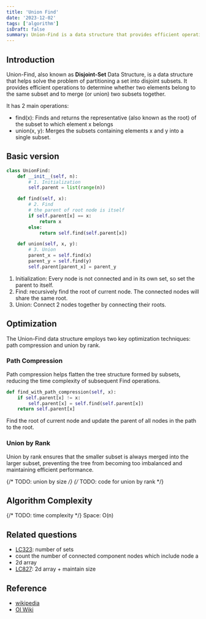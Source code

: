 ```yaml
---
title: 'Union Find'
date: '2023-12-02'
tags: ['algorithm']
isDraft: false
summary: Union-Find is a data structure that provides efficient operations to determine whether two elements belong to the same subset and to merge (or union) two subsets together.
---
```

## Introduction
Union-Find, also known as **Disjoint-Set** Data Structure, is a data structure that helps solve the problem of partitioning a set into disjoint subsets. It provides efficient operations to determine whether two elements belong to the same subset and to merge (or union) two subsets together.

It has 2 main operations:
- find(x): Finds and returns the representative (also known as the root) of the subset to which element x belongs
- union(x, y): Merges the subsets containing elements x and y into a single subset.

## Basic version
```python
class UnionFind:
    def __init__(self, n):
        # 1. Initialization
        self.parent = list(range(n))

    def find(self, x):
        # 2. Find
        # the parent of root node is itself
        if self.parent[x] == x:
            return x
        else:
            return self.find(self.parent[x])

    def union(self, x, y):
        # 3. Union
        parent_x = self.find(x)
        parent_y = self.find(y)
        self.parent[parent_x] = parent_y

```
1. Initialization: Every node is not connected and in its own set, so set the parent to itself.
2. Find: recursively find the root of current node. The connected nodes will share the same root.
3. Union: Connect 2 nodes together by connecting their roots.


## Optimization 
The Union-Find data structure employs two key optimization techniques: path compression and union by rank.  
### Path Compression
Path compression helps flatten the tree structure formed by subsets, reducing the time complexity of subsequent Find operations.
```python
def find_with_path_compression(self, x):
    if self.parent[x] != x:
        self.parent[x] = self.find(self.parent[x])
    return self.parent[x]
```
Find the root of current node and update the parent of all nodes in the path to the root. 

### Union by Rank
Union by rank ensures that the smaller subset is always merged into the larger subset, preventing the tree from becoming too imbalanced and maintaining efficient performance.

{/* TODO: union by size */}
{/* TODO: code for union by rank */}

## Algorithm Complexity
{/* TODO: time complexity */}
Space: O(n)

## Related questions
- [LC323](https://leetcode.com/problems/number-of-connected-components-in-an-undirected-graph/description/): number of sets
- count the number of connected component nodes which include node a
- 2d array
- [LC827](https://leetcode.com/problems/making-a-large-island/description/): 2d array + maintain size

## Reference
- [wikipedia](https://en.wikipedia.org/wiki/Disjoint-set_data_structure)
- [OI Wiki](https://oi-wiki.org/ds/dsu/)

